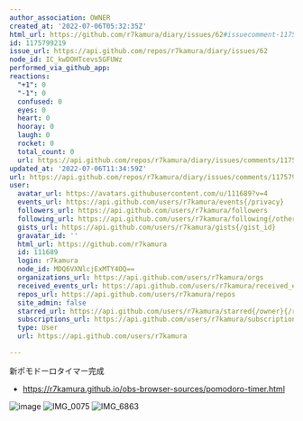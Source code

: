 ```yaml
---
author_association: OWNER
created_at: '2022-07-06T05:32:35Z'
html_url: https://github.com/r7kamura/diary/issues/62#issuecomment-1175799219
id: 1175799219
issue_url: https://api.github.com/repos/r7kamura/diary/issues/62
node_id: IC_kwDOHTcevs5GFUWz
performed_via_github_app: 
reactions:
  "+1": 0
  "-1": 0
  confused: 0
  eyes: 0
  heart: 0
  hooray: 0
  laugh: 0
  rocket: 0
  total_count: 0
  url: https://api.github.com/repos/r7kamura/diary/issues/comments/1175799219/reactions
updated_at: '2022-07-06T11:34:59Z'
url: https://api.github.com/repos/r7kamura/diary/issues/comments/1175799219
user:
  avatar_url: https://avatars.githubusercontent.com/u/111689?v=4
  events_url: https://api.github.com/users/r7kamura/events{/privacy}
  followers_url: https://api.github.com/users/r7kamura/followers
  following_url: https://api.github.com/users/r7kamura/following{/other_user}
  gists_url: https://api.github.com/users/r7kamura/gists{/gist_id}
  gravatar_id: ''
  html_url: https://github.com/r7kamura
  id: 111689
  login: r7kamura
  node_id: MDQ6VXNlcjExMTY4OQ==
  organizations_url: https://api.github.com/users/r7kamura/orgs
  received_events_url: https://api.github.com/users/r7kamura/received_events
  repos_url: https://api.github.com/users/r7kamura/repos
  site_admin: false
  starred_url: https://api.github.com/users/r7kamura/starred{/owner}{/repo}
  subscriptions_url: https://api.github.com/users/r7kamura/subscriptions
  type: User
  url: https://api.github.com/users/r7kamura

---
```

新ポモドーロタイマー完成

- https://r7kamura.github.io/obs-browser-sources/pomodoro-timer.html

![image](https://user-images.githubusercontent.com/111689/177541165-cdcab8a2-02bf-447b-b33f-1a8c76f9a36d.png)
![IMG_0075](https://user-images.githubusercontent.com/111689/177541183-4d979a3a-0b28-4985-8388-9950b1ffc2a5.jpg)
![IMG_6863](https://user-images.githubusercontent.com/111689/177541202-56e9d431-cf89-4c92-8186-866b554264ec.PNG)

